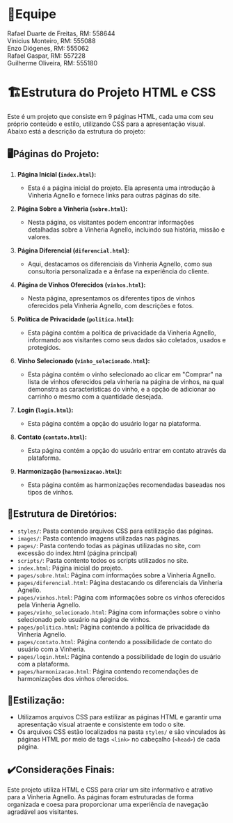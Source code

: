 # 🥇Equipe 
Rafael Duarte de Freitas, RM: 558644 <br>
Vinicius Monteiro, RM: 555088 <br>
Enzo Diógenes, RM: 555062 <br>
Rafael Gaspar, RM: 557228 <br>
Guilherme Oliveira, RM: 555180 <br>

# 🏗️Estrutura do Projeto HTML e CSS

Este é um projeto que consiste em 9 páginas HTML, cada uma com seu próprio conteúdo e estilo, utilizando CSS para a apresentação visual. Abaixo está a descrição da estrutura do projeto:

## 🖥️Páginas do Projeto:

1. **Página Inicial (`index.html`):**
   - Esta é a página inicial do projeto. Ela apresenta uma introdução à Vinheria Agnello e fornece links para outras páginas do site.
   
2. **Página Sobre a Vinheria (`sobre.html`):**
   - Nesta página, os visitantes podem encontrar informações detalhadas sobre a Vinheria Agnello, incluindo sua história, missão e valores.
   
3. **Página Diferencial (`diferencial.html`):**
   - Aqui, destacamos os diferenciais da Vinheria Agnello, como sua consultoria personalizada e a ênfase na experiência do cliente.

4. **Página de Vinhos Oferecidos (`vinhos.html`):**
   - Nesta página, apresentamos os diferentes tipos de vinhos oferecidos pela Vinheria Agnello, com descrições e fotos.

5. **Política de Privacidade (`politica.html`):**
   - Esta página contém a política de privacidade da Vinheria Agnello, informando aos visitantes como seus dados são coletados, usados e protegidos.

6. **Vinho Selecionado (`vinho_selecionado.html`):**
   - Esta página contém o vinho selecionado ao clicar em "Comprar" na lista de vinhos oferecidos pela vinheria na página de vinhos, na qual demonstra as características do vinho, e a opção de adicionar ao carrinho o mesmo com a quantidade desejada.
  
7. **Login (`login.html`):**
   - Esta página contém a opção do usuário logar na plataforma.

8. **Contato (`contato.html`):**
   - Esta página contém a opção do usuário entrar em contato através da plataforma.

9. **Harmonização (`harmonizacao.html`):**
   - Esta página contém as harmonizações recomendadas baseadas nos tipos de vinhos.

## 📁Estrutura de Diretórios:

- `styles/`: Pasta contendo arquivos CSS para estilização das páginas.
- `images/`: Pasta contendo imagens utilizadas nas páginas.
- `pages/`: Pasta contendo todas as páginas utilizadas no site, com excessão do index.html (página principal)
- `scripts/`: Pasta contento todos os scripts utilizados no site.
- `index.html`: Página inicial do projeto.
- `pages/sobre.html`: Página com informações sobre a Vinheria Agnello.
- `pages/diferencial.html`: Página destacando os diferenciais da Vinheria Agnello.
- `pages/vinhos.html`: Página com informações sobre os vinhos oferecidos pela Vinheria Agnello.
- `pages/vinho_selecionado.html`: Página com informações sobre o vinho selecionado pelo usuário na página de vinhos.
- `pages/politica.html`: Página contendo a política de privacidade da Vinheria Agnello.
- `pages/contato.html`: Página contendo a possibilidade de contato do usuário com a Vinheria.
- `pages/login.html`: Página contendo a possibilidade de login do usuário com a plataforma.
- `pages/harmonizacao.html`: Página contendo recomendações de harmonizações dos vinhos oferecidos.

## 🎲Estilização:

- Utilizamos arquivos CSS para estilizar as páginas HTML e garantir uma apresentação visual atraente e consistente em todo o site.
- Os arquivos CSS estão localizados na pasta `styles/` e são vinculados às páginas HTML por meio de tags `<link>` no cabeçalho (`<head>`) de cada página.

## ✔️Considerações Finais:

Este projeto utiliza HTML e CSS para criar um site informativo e atrativo para a Vinheria Agnello. As páginas foram estruturadas de forma organizada e coesa para proporcionar uma experiência de navegação agradável aos visitantes.






